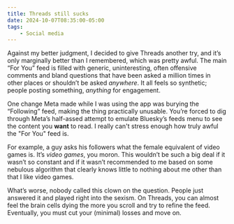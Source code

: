 ```yaml
---
title: Threads still sucks
date: 2024-10-07T08:35:00-05:00
tags:
    - Social media
---
```

Against my better judgment, I decided to give Threads another try, and it’s only marginally better than I remembered, which was pretty awful. The main “For You” feed is filled with generic, uninteresting, often offensive comments and bland questions that have been asked a million times in other places or shouldn’t be asked *anywhere*. It all feels so synthetic; people posting something, *anything* for engagement.

One change Meta made while I was using the app was burying the “Following” feed, making the thing practically unusable. You’re forced to dig through Meta’s half-assed attempt to emulate Bluesky’s feeds menu to see the content you **want** to read. I really can't stress enough how truly awful the "For You" feed is.

For example, a guy asks his followers what the female equivalent of video games is. It’s *video games*, you moron. This wouldn’t be such a big deal if it wasn’t so constant and if it wasn’t recommended to me based on some nebulous algorithm that clearly knows little to nothing about me other than that I like video games.

What’s worse, nobody called this clown on the question. People just answered it and played right into the sexism. On Threads, you can almost feel the brain cells dying the more you scroll and try to refine the feed. Eventually, you must cut your (minimal) losses and move on.